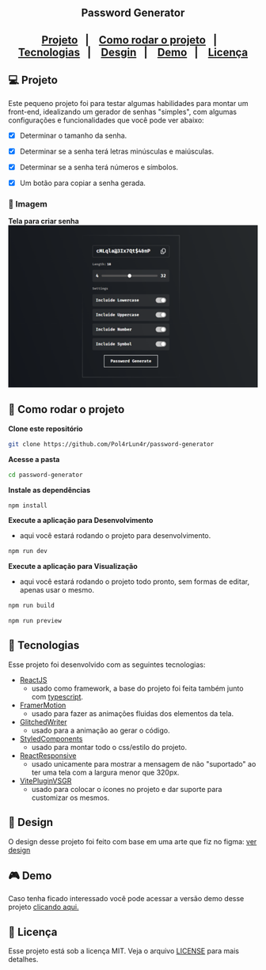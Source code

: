 <h2 align="center">
    Password Generator
<h2>

<p align="center">
  <a href="#-projeto">Projeto</a>&nbsp;&nbsp;&nbsp;|&nbsp;&nbsp;&nbsp;
  <a href="#-como-rodar-o-projeto">Como rodar o projeto</a>&nbsp;&nbsp;&nbsp;|&nbsp;&nbsp;&nbsp;
  <a href="#-tecnologias">Tecnologias</a>&nbsp;&nbsp;&nbsp;|&nbsp;&nbsp;&nbsp;
  <a href="#-design">Desgin</a>&nbsp;&nbsp;&nbsp;|&nbsp;&nbsp;&nbsp;
  <a href="#-demo">Demo</a>&nbsp;&nbsp;&nbsp;|&nbsp;&nbsp;&nbsp;
  <a href="#-licença">Licença</a>
</p>

## 💻 Projeto

Este pequeno projeto foi para testar algumas habilidades para montar um front-end, idealizando um gerador de senhas "simples", com algumas configurações e funcionalidades que você pode ver abaixo:

- [x] Determinar o tamanho da senha.
- [x] Determinar se a senha terá letras minúsculas e maiúsculas.
- [x] Determinar se a senha terá números e símbolos.
- [x] Um botão para copiar a senha gerada.


### 📸 Imagem

**Tela para criar senha**
<img src=".github/main.png" alt="Tela para criar senha" />

## 🧭 Como rodar o projeto

**Clone este repositório**

```bash
git clone https://github.com/Pol4rLun4r/password-generator
```

**Acesse a pasta**

```bash
cd password-generator
```

**Instale as dependências**

```bash
npm install
```

**Execute a aplicação para Desenvolvimento**

- aqui você estará rodando o projeto para desenvolvimento.

```bash
npm run dev
```

**Execute a aplicação para Visualização**

- aqui você estará rodando o projeto todo pronto, sem formas de editar, apenas usar o mesmo.

```bash
npm run build
```
```bash
npm run preview
```

## 🚀 Tecnologias

Esse projeto foi desenvolvido com as seguintes tecnologias:

- [ReactJS](https://pt-br.reactjs.org)
  - usado como framework, a base do projeto foi feita também junto com [typescript](https://www.typescriptlang.org/).
- [FramerMotion](https://www.framer.com/motion/)
  - usado para fazer as animações fluidas dos elementos da tela.
- [GlitchedWriter](https://github.com/thetarnav/glitched-writer)
  - usado para a animação ao gerar o código.
- [StyledComponents](https://styled-components.com/docs)
  - usado para montar todo o css/estilo do projeto.
- [ReactResponsive](https://www.npmjs.com/package/react-responsive)
  - usado unicamente para mostrar a mensagem de não "suportado" ao ter uma tela com a largura menor que 320px.
- [VitePluginVSGR](https://www.npmjs.com/package/vite-plugin-svgr)
  - usado para colocar o ícones no projeto e dar suporte para customizar os mesmos.

## 🔖 Design

O design desse projeto foi feito com base em uma arte que fiz no figma: [ver design](https://www.figma.com/file/mpodqaG6enZcaJXqaYsZE5/Password-generator?type=design&node-id=10%3A65&mode=design&t=p3gJihfe87Yb9Lpw-1)

## 🎮 Demo 

Caso tenha ficado interessado você pode acessar a versão demo desse projeto [clicando aqui.](https://tasks-demo.netlify.app/login)

## 📝 Licença

Esse projeto está sob a licença MIT. Veja o arquivo [LICENSE](LICENSE) para mais detalhes.